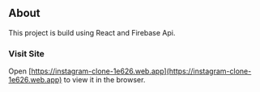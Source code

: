 ## About

This project is build using React and Firebase Api.

### Visit Site

Open [https://instagram-clone-1e626.web.app](https://instagram-clone-1e626.web.app) to view it in the browser.

